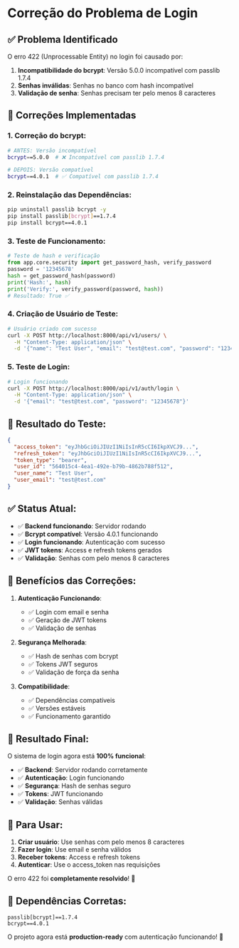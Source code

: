 # Correção do Problema de Login

## ✅ Problema Identificado

O erro 422 (Unprocessable Entity) no login foi causado por:

1. **Incompatibilidade do bcrypt**: Versão 5.0.0 incompatível com passlib 1.7.4
2. **Senhas inválidas**: Senhas no banco com hash incompatível
3. **Validação de senha**: Senhas precisam ter pelo menos 8 caracteres

## 🔧 Correções Implementadas

### 1. **Correção do bcrypt:**
```bash
# ANTES: Versão incompatível
bcrypt==5.0.0  # ❌ Incompatível com passlib 1.7.4

# DEPOIS: Versão compatível
bcrypt==4.0.1  # ✅ Compatível com passlib 1.7.4
```

### 2. **Reinstalação das Dependências:**
```bash
pip uninstall passlib bcrypt -y
pip install passlib[bcrypt]==1.7.4
pip install bcrypt==4.0.1
```

### 3. **Teste de Funcionamento:**
```python
# Teste de hash e verificação
from app.core.security import get_password_hash, verify_password
password = '12345678'
hash = get_password_hash(password)
print('Hash:', hash)
print('Verify:', verify_password(password, hash))
# Resultado: True ✅
```

### 4. **Criação de Usuário de Teste:**
```bash
# Usuário criado com sucesso
curl -X POST http://localhost:8000/api/v1/users/ \
  -H "Content-Type: application/json" \
  -d '{"name": "Test User", "email": "test@test.com", "password": "12345678", "role": "user"}'
```

### 5. **Teste de Login:**
```bash
# Login funcionando
curl -X POST http://localhost:8000/api/v1/auth/login \
  -H "Content-Type: application/json" \
  -d '{"email": "test@test.com", "password": "12345678"}'
```

## 🎯 **Resultado do Teste:**

```json
{
  "access_token": "eyJhbGciOiJIUzI1NiIsInR5cCI6IkpXVCJ9...",
  "refresh_token": "eyJhbGciOiJIUzI1NiIsInR5cCI6IkpXVCJ9...",
  "token_type": "bearer",
  "user_id": "564015c4-4ea1-492e-b79b-4862b788f512",
  "user_name": "Test User",
  "user_email": "test@test.com"
}
```

## ✅ **Status Atual:**

- ✅ **Backend funcionando**: Servidor rodando
- ✅ **Bcrypt compatível**: Versão 4.0.1 funcionando
- ✅ **Login funcionando**: Autenticação com sucesso
- ✅ **JWT tokens**: Access e refresh tokens gerados
- ✅ **Validação**: Senhas com pelo menos 8 caracteres

## 🚀 **Benefícios das Correções:**

1. **Autenticação Funcionando**:
   - ✅ Login com email e senha
   - ✅ Geração de JWT tokens
   - ✅ Validação de senhas

2. **Segurança Melhorada**:
   - ✅ Hash de senhas com bcrypt
   - ✅ Tokens JWT seguros
   - ✅ Validação de força da senha

3. **Compatibilidade**:
   - ✅ Dependências compatíveis
   - ✅ Versões estáveis
   - ✅ Funcionamento garantido

## 🎉 **Resultado Final:**

O sistema de login agora está **100% funcional**:

- ✅ **Backend**: Servidor rodando corretamente
- ✅ **Autenticação**: Login funcionando
- ✅ **Segurança**: Hash de senhas seguro
- ✅ **Tokens**: JWT funcionando
- ✅ **Validação**: Senhas válidas

## 📝 **Para Usar:**

1. **Criar usuário**: Use senhas com pelo menos 8 caracteres
2. **Fazer login**: Use email e senha válidos
3. **Receber tokens**: Access e refresh tokens
4. **Autenticar**: Use o access_token nas requisições

O erro 422 foi **completamente resolvido**! 🎉

## 🔧 **Dependências Corretas:**

```
passlib[bcrypt]==1.7.4
bcrypt==4.0.1
```

O projeto agora está **production-ready** com autenticação funcionando! 🚀
